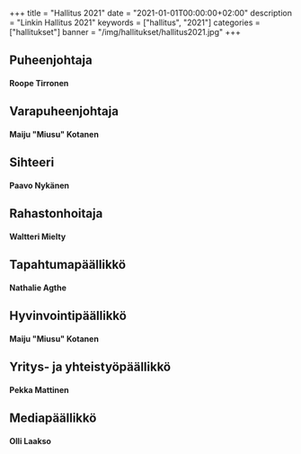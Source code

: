 +++
title = "Hallitus 2021"
date = "2021-01-01T00:00:00+02:00"
description = "Linkin Hallitus 2021"
keywords = ["hallitus", "2021"]
categories = ["hallitukset"]
banner = "/img/hallitukset/hallitus2021.jpg"
+++

## Puheenjohtaja
#### Roope Tirronen

## Varapuheenjohtaja
#### Maiju "Miusu" Kotanen

## Sihteeri
#### Paavo Nykänen

## Rahastonhoitaja
#### Waltteri Mielty

## Tapahtumapäällikkö
#### Nathalie Agthe

## Hyvinvointipäällikkö
#### Maiju "Miusu" Kotanen

## Yritys- ja yhteistyöpäällikkö
#### Pekka Mattinen

## Mediapäällikkö
#### Olli Laakso
